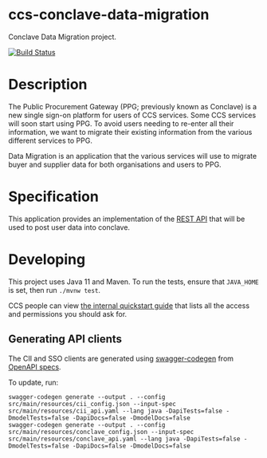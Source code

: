 # ccs-conclave-data-migration
Conclave Data Migration project.

[![Build Status](https://app.travis-ci.com/Crown-Commercial-Service/ccs-conclave-data-migration.svg?branch=develop)](https://app.travis-ci.com/Crown-Commercial-Service/ccs-conclave-data-migration)

# Description

The Public Procurement Gateway (PPG; previously known as Conclave) is a new single sign-on platform for users of CCS services. Some CCS services will soon start using PPG. To avoid users needing to re-enter all their information, we want to migrate their existing information from the various different services to PPG.

Data Migration is an application that the various services will use to migrate buyer and supplier data for both organisations and users to PPG.

# Specification
This application provides an implementation of the [REST API](https://app.swaggerhub.com/apis/miahnanu/datamigration/1.0.0-oas3#/datamigration/app.migrateOrg) that will be used to post user data into conclave.

# Developing

This project uses Java 11 and Maven. To run the tests, ensure that `JAVA_HOME` is set, then run `./mvnw test`.

CCS people can view [the internal quickstart guide](https://crowncommercialservice.atlassian.net/wiki/spaces/CON/pages/3373465612) that lists all the access and permissions you should ask for.

## Generating API clients

The CII and SSO clients are generated using [swagger-codegen](https://github.com/swagger-api/swagger-codegen) from [OpenAPI specs](src/main/resources). 

To update, run:

```
swagger-codegen generate --output . --config src/main/resources/cii_config.json --input-spec src/main/resources/cii_api.yaml --lang java -DapiTests=false -DmodelTests=false -DapiDocs=false -DmodelDocs=false
swagger-codegen generate --output . --config src/main/resources/conclave_config.json --input-spec src/main/resources/conclave_api.yaml --lang java -DapiTests=false -DmodelTests=false -DapiDocs=false -DmodelDocs=false
```
